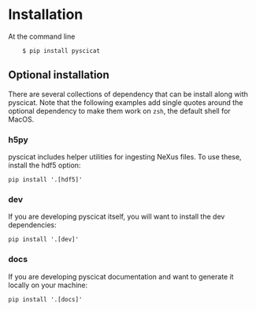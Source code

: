 # Installation

At the command line
```
    $ pip install pyscicat
```

## Optional installation
There are several collections of dependency that can be install along with pyscicat. Note that the following examples add single quotes around the optional dependency to make them work on `zsh`, the default shell for MacOS.

### h5py
pyscicat includes helper utilities for ingesting NeXus files. To use these, install the hdf5 option:

```
pip install '.[hdf5]'
```

### dev
If you are developing pyscicat itself, you will want to install the dev dependencies:

```
pip install '.[dev]'
```

### docs
If you are developing pyscicat documentation and want to generate it locally on your machine:

```
pip install '.[docs]'
```

